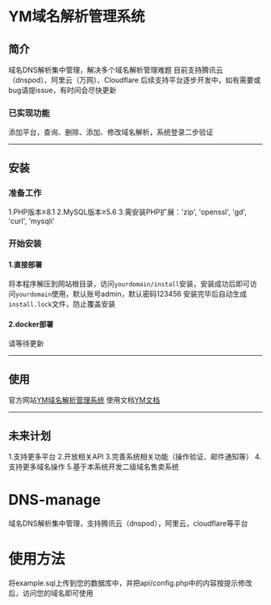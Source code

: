 # YM域名解析管理系统
## 简介
域名DNS解析集中管理，解决多个域名解析管理难题
目前支持腾讯云（dnspod）、阿里云（万网）、Cloudflare
后续支持平台逐步开发中，如有需要或bug请提issue，有时间会尽快更新
### 已实现功能
添加平台，查询、删除、添加、修改域名解析，系统登录二步验证
***
## 安装
### 准备工作
1.PHP版本≥8.1
2.MySQL版本≥5.6
3.需安装PHP扩展：'zip', 'openssl', 'gd', 'curl', 'mysqli'
### 开始安装
#### 1.直接部署
将本程序解压到网站根目录，访问`yourdomain/install`安装，安装成功后即可访问`yourdomain`使用，默认账号admin，默认密码123456
安装完毕后自动生成`install.lock`文件，防止覆盖安装
#### 2.docker部署
请等待更新
***
## 使用
官方网站[YM域名解析管理系统](https://ym.yinmai.asia)
使用文档[YM文档](https://wiki.yinmai.asia)
***
## 未来计划
1.支持更多平台
2.开放相关API
3.完善系统相关功能（操作验证、邮件通知等）
4.支持更多域名操作
5.基于本系统开发二级域名售卖系统
# DNS-manage
域名DNS解析集中管理，支持腾讯云（dnspod），阿里云，cloudflare等平台
# 使用方法
将example.sql上传到您的数据库中，并把api/config.php中的内容按提示修改后，访问您的域名即可使用
